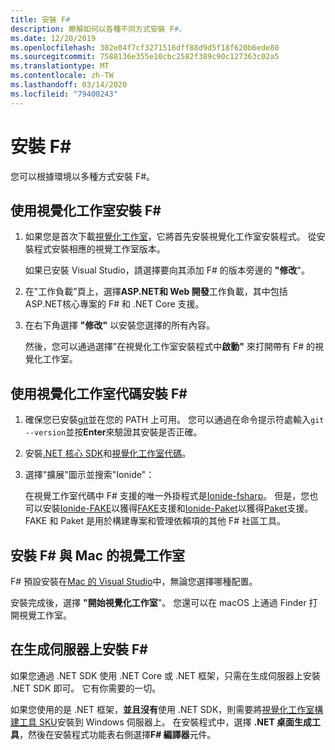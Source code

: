 ```yaml
---
title: 安裝 F#
description: 瞭解如何以各種不同方式安裝 F#。
ms.date: 12/20/2019
ms.openlocfilehash: 302e04f7cf3271516dff88d9d5f18f620b6ede80
ms.sourcegitcommit: 7588136e355e10cbc2582f389c90c127363c02a5
ms.translationtype: MT
ms.contentlocale: zh-TW
ms.lasthandoff: 03/14/2020
ms.locfileid: "79400243"
---
```

# <a name="install-f"></a>安裝 F\#

您可以根據環境以多種方式安裝 F#。

## <a name="install-f-with-visual-studio"></a>使用視覺化工作室安裝 F#

1. 如果您是首次下載[視覺化工作室](https://visualstudio.microsoft.com/downloads/?utm_medium=microsoft&utm_source=docs.microsoft.com&utm_campaign=inline+link&utm_content=download+vs2019)，它將首先安裝視覺化工作室安裝程式。 從安裝程式安裝相應的視覺工作室版本。

   如果已安裝 Visual Studio，請選擇要向其添加 F# 的版本旁邊的 **"修改**"。

2. 在"工作負載"頁上，選擇**ASP.NET和 Web 開發**工作負載，其中包括 ASP.NET核心專案的 F# 和 .NET Core 支援。

3. 在右下角選擇 **"修改"** 以安裝您選擇的所有內容。

   然後，您可以通過選擇"在視覺化工作室安裝程式中**啟動"** 來打開帶有 F# 的視覺化工作室。

## <a name="install-f-with-visual-studio-code"></a>使用視覺化工作室代碼安裝 F#

1. 確保您已安裝[git](https://git-scm.com/download)並在您的 PATH 上可用。 您可以通過在命令提示符處輸入`git --version`並按**Enter**來驗證其安裝是否正確。

2. 安裝[.NET 核心 SDK](https://dotnet.microsoft.com/download)和[視覺化工作室代碼](https://code.visualstudio.com)。

3. 選擇"擴展"圖示並搜索"Ionide"：

   在視覺工作室代碼中 F# 支援的唯一外掛程式是[Ionide-fsharp](https://marketplace.visualstudio.com/items?itemName=Ionide.Ionide-fsharp)。 但是，您也可以安裝[Ionide-FAKE](https://marketplace.visualstudio.com/items?itemName=Ionide.Ionide-FAKE)以獲得[FAKE](https://fake.build/)支援和[Ionide-Paket](https://marketplace.visualstudio.com/items?itemName=Ionide.Ionide-Paket)以獲得[Paket](https://fsprojects.github.io/Paket/)支援。 FAKE 和 Paket 是用於構建專案和管理依賴項的其他 F# 社區工具。

## <a name="install-f-with-visual-studio-for-mac"></a>安裝 F# 與 Mac 的視覺工作室

F# 預設安裝在[Mac 的 Visual Studio](https://visualstudio.microsoft.com/vs/mac/?utm_medium=microsoft&utm_source=docs.microsoft.com&utm_campaign=inline+link)中，無論您選擇哪種配置。

安裝完成後，選擇 **"開始視覺化工作室**"。 您還可以在 macOS 上通過 Finder 打開視覺工作室。

## <a name="install-f-on-a-build-server"></a>在生成伺服器上安裝 F#

如果您通過 .NET SDK 使用 .NET Core 或 .NET 框架，只需在生成伺服器上安裝 .NET SDK 即可。 它有你需要的一切。

如果您使用的是 .NET 框架，**並且沒有**使用 .NET SDK，則需要將[視覺化工作室構建工具 SKU](https://visualstudio.microsoft.com/thank-you-downloading-visual-studio/?sku=BuildTools&rel=16)安裝到 Windows 伺服器上。 在安裝程式中，選擇 **.NET 桌面生成工具**，然後在安裝程式功能表右側選擇**F# 編譯器**元件。
